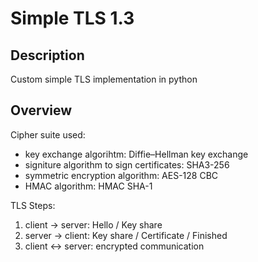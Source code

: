 # Simple TLS 1.3

## Description
Custom simple TLS implementation in python

## Overview
Cipher suite used:
- key exchange algorihtm: Diffie–Hellman key exchange
- signiture algorithm to sign certificates: SHA3-256
- symmetric encryption algorithm: AES-128 CBC
- HMAC algorithm: HMAC SHA-1

TLS Steps:
1. client -> server: Hello / Key share
2. server -> client: Key share / Certificate / Finished
3. client <-> server: encrypted communication
